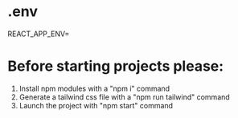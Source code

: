# .env
REACT_APP_ENV=<ENV>

# Before starting projects please:

1. Install npm modules with a "npm i" command
2. Generate a tailwind css file with a "npm run tailwind" command
3. Launch the project with "npm start" command